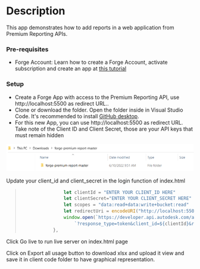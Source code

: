 # Description

This app demonstrates how to add reports in a web application from Premium Reporting APIs.

### Pre-requisites

- Forge Account: Learn how to create a Forge Account, activate subscription and create an app at [this tutorial](http://learnforge.autodesk.io/#/account/)

  

### Setup

- Create a Forge App with access to the Premium Reporting API, use http://localhost:5500 as redirect URL..
- Clone or download the folder. Open the folder inside in Visual Studio Code.  It's recommended to install [GitHub desktop](https://desktop.github.com/). 
- For this new App, you can use http://localhost:5500 as redirect URL.
  Take note of the Client ID and Client Secret, those are your API keys that must remain hidden

![](sc1.png)



Update your client_id and client_secret in the login function of index.html



> ```javascript
>                 let clientId = "ENTER YOUR CLIENT_ID HERE" 
>                 let clientSecret="ENTER YOUR CLIENT_SECRET HERE"
>                 let scopes = "data:read+data:write+bucket:read"
>                 let redirectUri = encodeURI("http://localhost:5500")
>                 window.open(`https://developer.api.autodesk.com/authentication/v1/authorize` +
>                     `?response_type=token&client_id=${clientId}&redirect_uri=${redirectUri}&scope=${scopes}`, "_self")
>             },
> ```

Click Go live to run live server on index.html page

Click on Export all usage button to download xlsx and upload it view and save it in client code folder to have graphical representation.

